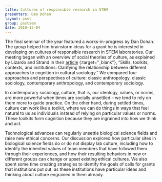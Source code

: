 ```yaml
---
title: Cultures of responsible research in STEM
presenters: Dan Dohan
layout: post
group: pastsem
date: 2019-12-04
---
```


The final seminar of the year featured a works-in-progress by Dan Dohan. The 
group helped him brainstorm ideas for a grant he is 
interested in developing on cultures of responsible research in STEM 
laboratories. Our meeting began with an overview of social theories
of culture, as explained by Lizardo and Strand in their 
[article](https://www.sciencedirect.com/science/article/pii/S0304422X09000606?via%3Dihub) {:target="_blank"}, 
“Skills, toolkits, contexts, and institutions: Clarifying the relationship between different approaches to cognition in cultural 
sociology.” We compared four approaches and perspectives of culture: classic anthropology, classic sociology, contemporary anthropology,
and contemporary sociology. 

In contemporary sociology, culture, that is, our ideology, values, or norms, are more powerful when times
are socially unsettled – we tend to rely on them more to guide practice. On the other hand, during settled times, culture can work like 
a toolkit, where we can do things in ways that feel natural to us as individuals instead of relying on particular values or norms. 
These toolkits form cognition because they are ingrained into how we think and act.

Technological advances can regularly unsettle biological science fields and raise new ethical concerns. Our discussion explored how 
particular sites in biological science fields do or do not display lab culture, including how to identify the inherited values of team 
members that have followed them through their experiences, and how their resulting behaviors in new or different groups can change or 
upset existing ethical cultures. We also spent some time creating strategies to identify the goals of calls for grants that institutions 
put out, as these institutions have particular ideas and thinking about culture engrained in them already.
